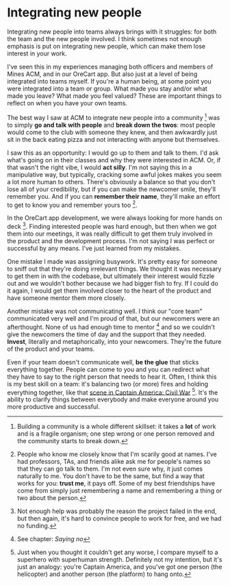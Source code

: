 # Integrating new people

Integrating new people into teams always brings with it struggles:
for both the team and the new people involved. I think sometimes
not enough emphasis is put on integrating new people, which can
make them lose interest in your work. 

I've seen this in my experiences managing both officers and members
of Mines ACM, and in our OreCart app. But also just at a level of
being integrated into teams myself. If you're a human being, at some
point you were integrated into a team or group. What made you stay
and/or what made you leave? What made you feel valued? These are
important things to reflect on when you have your own teams.

The best way I saw at ACM to integrate new people into a community [^ref1]
was to simply **go and talk with people** and **break down the twos**:
most people would come to the club with someone they knew, and then
awkwardly just sit in the back eating pizza and not interacting
with anyone but themselves.

I saw this as an opportunity: I would go up to them
and talk to them. I'd ask what's going on in their classes and why
they were interested in ACM. Or, if that wasn't the right vibe, I 
would **act silly**. I'm not saying this in a manipulative
way, but typically, cracking some awful jokes makes you seem a
lot more human to others. There's obviously a balance so that you don't
lose all of your credibility, but if you can make the newcomer smile,
they'll remember you. And if you can **remember their name**, they'll
make an effort to get to know you and remember yours too [^ref2].

In the OreCart app development, we were always looking for more hands 
on deck [^ref3]. Finding interested people was hard enough, but then when
we got them into our meetings, it was really difficult to get them truly
involved in the product and the development process. I'm not saying I was perfect 
or successful by any means. I've just learned from my mistakes.

One mistake I made was assigning busywork. It's pretty easy for someone to sniff
out that they're doing irrelevant things. We thought it was necessary to get
them in with the codebase, but ultimately their interest would fizzle out and
we wouldn't bother because we had bigger fish to fry. If I could do it again, I
would get them involved closer to the heart of the product and have someone mentor
them more closely.

Another mistake was not communicating well. I think our "core team" communicated
very well and I'm proud of that, but our newcomers were an afterthought. None
of us had enough time to mentor [^ref4] and so we couldn't give the newcomers
the time of day and the support that they needed. **Invest**, literally and
metaphorically, into your newcomers. They're the future of the product
and your teams.

Even if your team doesn't communicate well, **be the glue** that sticks
everything together. People can come to you and you can redirect what
they have to say to the right person that needs to hear it. Often,
I think this is my best skill on a team: it's balancing two (or more)
fires and holding everything together, like that [scene in Captain America: Civil War](https://www.youtube.com/watch?v=1ccey7IJLCM) 
[^ref5]. It's the ability to clarify things between everybody and
make everyone around you more productive and successful.


[^ref1]: Building a community is a whole different skillset: it takes a
**lot** of work and is a fragile organism; one step wrong or one person
removed and the community starts to break down.

[^ref2]: People who know me closely know that I'm scarily good at names.
I've had professors, TAs, and friends alike ask me for people's names so
that they can go talk to them. I'm not even sure why, it just comes naturally 
to me. You don't have to be the same, but find a way that works for you:
**trust me**, it pays off. Some of my best friendships have come from simply
just remembering a name and remembering a thing or two about the person.

[^ref3]: Not enough help was probably the reason the project failed in the
end, but then again, it's hard to convince people to work for free, and we
had no funding.

[^ref4]: See chapter: *Saying no*

[^ref5]: Just when you thought it couldn't get any worse, I compare myself
to a superhero with superhuman strength. Definitely not my intention, but it's
just an analogy: you're Captain America, and you've got one person (the helicopter)
and another person (the platform) to hang onto.
